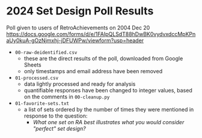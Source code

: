 # 2024 Set Design Poll Results
Poll given to users of RetroAchievements on 2004 Dec 20
https://docs.google.com/forms/d/e/1FAIpQLSdT88hDwBK0vydvxdccMpKPnaUy0kuA-gOzNjmxhj-jDFUWPw/viewform?usp=header

- `00-raw-deidentified.csv`
  - these are the direct results of the poll, downloaded from Google Sheets
  - only timestamps and email address have been removed
- `01-processed.csv`
  - data lightly processed and ready for analysis
  - quantifiable responses have been changed to integer values, based on the comments in `00-cleanup.py`
- `01-favorite-sets.txt`
  - a list of sets ordered by the number of times they were mentioned in response to the question:
    - *What one set on RA best illustrates what you would consider "perfect" set design?*